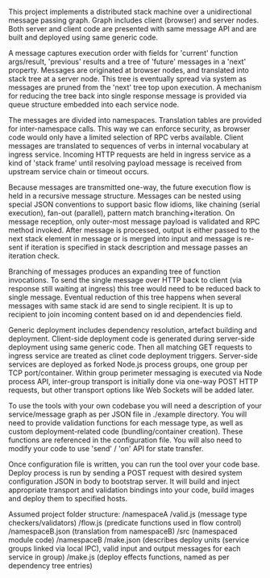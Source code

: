 This project implements a distributed stack machine over a unidirectional message passing graph. Graph includes client (browser) and server nodes. Both server and client code are presented with same message API and are built and deployed using same generic code.

A message captures execution order with fields for 'current' function args/result, 'previous' results and a tree of 'future' messages in a 'next' property. 
Messages are originated at browser nodes, and translated into stack tree at a server node. This tree is eventually  spread via system as messages are pruned from the 'next' tree top upon execution. A mechanism for reducing the tree back into single response message is provided via queue structure embedded into each service node.

The messages are divided into namespaces. Translation tables are provided for inter-namespace calls. This way we can enforce security, as browser code would only have a limited selection of RPC verbs available. Client messages are translated to sequences of verbs in internal vocabulary at ingress service. Incoming HTTP requests are held in ingress service as a kind of 'stack frame' until resolving payload message is received from upstream service chain or timeout occurs.

Because messages are transmitted one-way, the future execution flow is held in a recursive message structure. Messages can be nested using special JSON conventions to support basic flow idioms, like chaining (serial execution), fan-out (parallel), pattern match branching+iteration. On message reception, only outer-most message payload is validated and RPC method invoked. After message is processed, output is either passed to the next stack element in message or is merged into input and message is re-sent if iteration is specified in stack description and message passes an iteration check.

Branching of messages produces an expanding tree of function invocations. To send the single message over HTTP back to client (via response still waiting at ingress) this tree would need to be reduced back to single message. Eventual reduction of this tree happens when several messages with same stack id are send to single recipient. It is up to recipient to join incoming content based on id and dependencies field.

Generic deployment includes dependency resolution, artefact building and deployment. Client-side deployment code is generated during server-side deployment using same generic code. Then all matching GET requests to ingress service are treated as clinet code deployment triggers. 
Server-side services are deployed as forked Node.js process groups, one group per TCP port/container. Within group perimeter messaging is executed via Node process API, inter-group transport is initially done via one-way POST HTTP requests, but other transport options like Web Sockets will be added later.

To use the tools with your own codebase you will need a description of your service/message graph as per JSON file in ./example directory. You will need to provide validation functions for each message type, as well as custom deployment-related code (bundling/container creation). These functions are referenced in the configuration file. You will also need to modify your code to use 'send' / 'on' API for state transfer.

Once configuration file is written, you can run the tool over your code base. Deploy process is run by sending a POST request with desired system configuration JSON in body to bootstrap server. It will build and inject appropriate transport and validation bindings into your code, build images and deploy them to specified hosts.

Assumed project folder structure:
/namespaceA
  /valid.js         (message type checkers/validators)
  /flow.js          (predicate functions used in flow control)
  /namespaceB.json  (translation from namespaceB)
  /src              (namespaced module code)
/namespaceB
/make.json          (describes deploy units (service groups linked via local IPC), valid input and output messages for each service in group)
/make.js            (deploy effects functions, named as per dependency tree entries)



